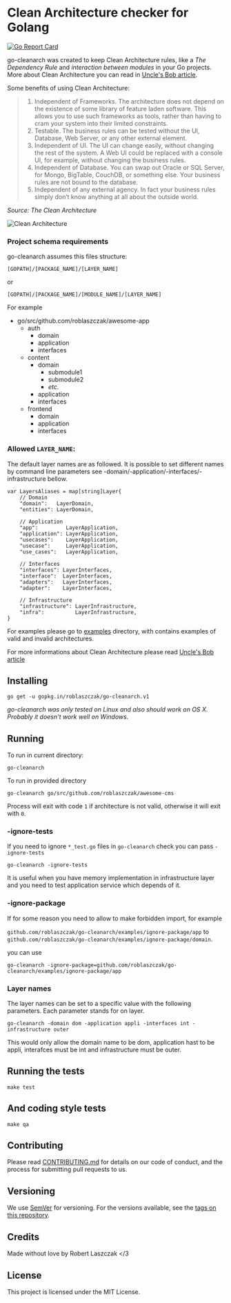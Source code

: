 # Clean Architecture checker for Golang

[![Go Report Card](https://goreportcard.com/badge/github.com/roblaszczak/go-cleanarch)](https://goreportcard.com/report/github.com/roblaszczak/go-cleanarch)

go-cleanarch was created to keep Clean Architecture rules,
like a _The Dependency Rule_ and _interaction between modules_ in your Go projects.
More about Clean Architecture you can read in [Uncle's Bob article](https://8thlight.com/blog/uncle-bob/2012/08/13/the-clean-architecture.html).


Some benefits of using Clean Architecture:

> 1. Independent of Frameworks. The architecture does not depend on the existence of some library of feature laden software. This allows you to use such frameworks as tools, rather than having to cram your system into their limited constraints.
> 2. Testable. The business rules can be tested without the UI, Database, Web Server, or any other external element.
> 3. Independent of UI. The UI can change easily, without changing the rest of the system. A Web UI could be replaced with a console UI, for example, without changing the business rules.
> 4. Independent of Database. You can swap out Oracle or SQL Server, for Mongo, BigTable, CouchDB, or something else. Your business rules are not bound to the database.
> 5. Independent of any external agency. In fact your business rules simply don’t know anything at all about the outside world.

_Source: The Clean Architecture_

![Clean Architecture](docs/go-cleanarch.png)

### Project schema requirements

go-cleanarch assumes this files structure:

    [GOPATH]/[PACKAGE_NAME]/[LAYER_NAME]

or

    [GOPATH]/[PACKAGE_NAME]/[MODULE_NAME]/[LAYER_NAME]

For example

* go/src/github.com/roblaszczak/awesome-app
    * auth
        * domain
        * application
        * interfaces
    * content
        * domain
            * submodule1
            * submodule2
            * *etc.*
        * application
        * interfaces
    * frontend
        * domain
        * application
        * interfaces

### Allowed `LAYER_NAME`:

The default layer names are as followed. It is possible to set different names
by command line parameters see -domain/-application/-interfaces/-infrastructure
bellow.

    var LayersAliases = map[string]Layer{
        // Domain
        "domain":   LayerDomain,
        "entities": LayerDomain,

        // Application
        "app":         LayerApplication,
        "application": LayerApplication,
        "usecases":    LayerApplication,
        "usecase":     LayerApplication,
        "use_cases":   LayerApplication,

        // Interfaces
        "interfaces": LayerInterfaces,
        "interface":  LayerInterfaces,
        "adapters":   LayerInterfaces,
        "adapter":    LayerInterfaces,

        // Infrastructure
        "infrastructure": LayerInfrastructure,
        "infra":          LayerInfrastructure,
    }

For examples please go to [examples](examples/) directory,
with contains examples of valid and invalid architectures.

For more informations about Clean Architecture please read [Uncle's Bob article](https://8thlight.com/blog/uncle-bob/2012/08/13/the-clean-architecture.html)


## Installing

    go get -u gopkg.in/roblaszczak/go-cleanarch.v1

_go-cleanarch was only tested on Linux and also should work on OS X.
Probably it doesn't work well on Windows._

## Running

To run in current directory:

    go-cleanarch

To run in provided directory

    go-cleanarch go/src/github.com/roblaszczak/awesome-cms

Process will exit with code `1` if architecture is not valid, otherwise it will exit with `0`.

### -ignore-tests

If you need to ignore `*_test.go` files in `go-cleanarch` check you can pass `-ignore-tests`

    go-cleanarch -ignore-tests

It is useful when you have memory implementation in infrastructure layer
and you need to test application service which depends of it.

### -ignore-package

If for some reason you need to allow to make forbidden import, for example

`github.com/roblaszczak/go-cleanarch/examples/ignore-package/app` to `github.com/roblaszczak/go-cleanarch/examples/ignore-package/domain`.

you can use

    go-cleanarch -ignore-package=github.com/roblaszczak/go-cleanarch/examples/ignore-package/app 

### Layer names

The layer names can be set to a specific value with the following parameters. Each
parameter stands for on layer.

    go-cleanarch -domain dom -application appli -interfaces int -infrastructure outer

This would only allow the domain name to be dom, application hast to be appli,
interafces must be int and infrastructure must be outer.

## Running the tests

    make test

## And coding style tests

    make qa

## Contributing

Please read [CONTRIBUTING.md](https://gist.github.com/PurpleBooth/b24679402957c63ec426) for details on our code of conduct, and the process for submitting pull requests to us.

## Versioning

We use [SemVer](http://semver.org/) for versioning. For the versions available, see the [tags on this repository](https://github.com/your/project/tags).

## Credits

Made without love by Robert Laszczak </3

## License

This project is licensed under the MIT License.
